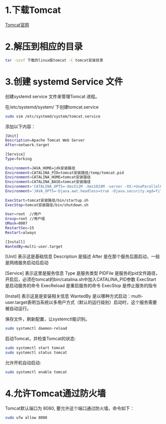 # 1.下载Tomcat
[Tomcat官网](https://tomcat.apache.org/download-80.cgi)

# 2.解压到相应的目录
```bash
tar -xzvf 下载的linux版tomcat -C tomcat安装目录
```

# 3.创建 systemd Service 文件

创建systemd service 文件来管理Tomcat 进程。

在/etc/systemd/system/ 下创建tomcat.service
```bash
sudo vim /etc/systemd/system/tomcat.service
```

添加以下内容：
```bash
[Unit]
Description=Apache Tomcat Web Server
After=network.target
 
[Service]
Type=forking
 
Environment=JAVA_HOME=jdk安装路径
Environment=CATALINA_PID=tomcat安装路径/temp/tomcat.pid
Environment=CATALINA_HOME=tomcat安装路径
Environment=CATALINA_BASE=tomcat安装路径
Environment='CATALINA_OPTS=-Xms512M -Xmx1024M -server -XX:+UseParallelGC'
Environment='JAVA_OPTS=-Djava.awt.headless=true -Djava.security.egd=file:/dev/./urandom'
 
ExecStart=tomcat安装路径/bin/startup.sh
ExecStop=tomcat安装路径/bin/shutdown.sh
 
User=root  //用户
Group=root //用户组
UMask=0007
RestartSec=15
Restart=always
 
[Install]
WantedBy=multi-user.target
```

[Unit] 表示这是基础信息 
Description 是描述
After 是在那个服务后面启动，一般是网络服务启动后启动

[Service] 表示这里是服务信息 
Type 是服务类型
PIDFile 是服务的pid文件路径， 开启后，必须在tomcat的bin/catalina.sh中加入CATALINA_PID参数
ExecStart 是启动服务的命令
ExecReload 是重启服务的命令
ExecStop 是停止服务的指令

[Install] 表示这是是安装相关信息 
WantedBy 是以哪种方式启动：multi-user.target表明当系统以多用户方式（默认的运行级别）启动时，这个服务需要被自动运行。

保存文件，刷新配置，让systemctl能识别。
```bash
sudo systemctl daemon-reload
```

启动Tomcat，并检查Tomcat的状态:
```bash
sudo systemctl start tomcat
sudo systemctl status tomcat
```

允许开机自动启动:
```bash
sudo systemctl enable tomcat
```

# 4.允许Tomcat通过防火墙

Tomcat默认端口为 8080, 要允许这个端口通过防火墙，命令如下：
```bash
sudo ufw allow 8080
```